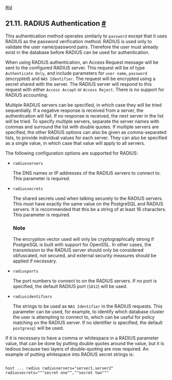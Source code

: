 [#id](#AUTH-RADIUS)

## 21.11. RADIUS Authentication [#](#AUTH-RADIUS)



This authentication method operates similarly to `password` except that it uses RADIUS as the password verification method. RADIUS is used only to validate the user name/password pairs. Therefore the user must already exist in the database before RADIUS can be used for authentication.

When using RADIUS authentication, an Access Request message will be sent to the configured RADIUS server. This request will be of type `Authenticate Only`, and include parameters for `user name`, `password` (encrypted) and `NAS Identifier`. The request will be encrypted using a secret shared with the server. The RADIUS server will respond to this request with either `Access Accept` or `Access Reject`. There is no support for RADIUS accounting.

Multiple RADIUS servers can be specified, in which case they will be tried sequentially. If a negative response is received from a server, the authentication will fail. If no response is received, the next server in the list will be tried. To specify multiple servers, separate the server names with commas and surround the list with double quotes. If multiple servers are specified, the other RADIUS options can also be given as comma-separated lists, to provide individual values for each server. They can also be specified as a single value, in which case that value will apply to all servers.

The following configuration options are supported for RADIUS:

* `radiusservers`

  The DNS names or IP addresses of the RADIUS servers to connect to. This parameter is required.

* `radiussecrets`

  The shared secrets used when talking securely to the RADIUS servers. This must have exactly the same value on the PostgreSQL and RADIUS servers. It is recommended that this be a string of at least 16 characters. This parameter is required.

  ### Note

  The encryption vector used will only be cryptographically strong if PostgreSQL is built with support for OpenSSL. In other cases, the transmission to the RADIUS server should only be considered obfuscated, not secured, and external security measures should be applied if necessary.

* `radiusports`

  The port numbers to connect to on the RADIUS servers. If no port is specified, the default RADIUS port (`1812`) will be used.

* `radiusidentifiers`

  The strings to be used as `NAS Identifier` in the RADIUS requests. This parameter can be used, for example, to identify which database cluster the user is attempting to connect to, which can be useful for policy matching on the RADIUS server. If no identifier is specified, the default `postgresql` will be used.

If it is necessary to have a comma or whitespace in a RADIUS parameter value, that can be done by putting double quotes around the value, but it is tedious because two layers of double-quoting are now required. An example of putting whitespace into RADIUS secret strings is:

```

host ... radius radiusservers="server1,server2" radiussecrets="""secret one"",""secret two"""
```